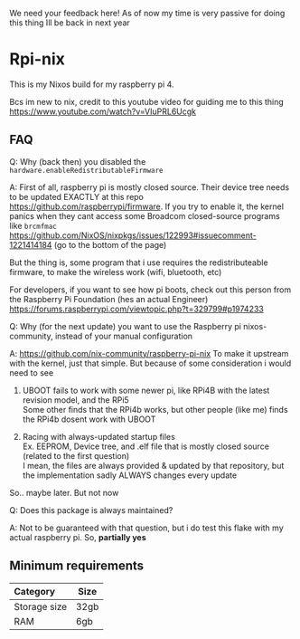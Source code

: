We need your feedback here! As of now my time is very passive for doing this thing
Ill be back in next year

# Rpi-nix
This is my Nixos build for my raspberry pi 4.

Bcs im new to nix, credit to this youtube video for guiding me to this thing
https://www.youtube.com/watch?v=VIuPRL6Ucgk

## FAQ
Q: Why (back then) you disabled the `hardware.enableRedistributableFirmware`

A: First of all, raspberry pi is mostly closed source. Their device tree needs to be updated EXACTLY at this repo https://github.com/raspberrypi/firmware.
If you try to enable it, the kernel panics when they cant access some Broadcom closed-source programs like `brcmfmac` https://github.com/NixOS/nixpkgs/issues/122993#issuecomment-1221414184 (go to the bottom of the page)

But the thing is, some program that i use requires the redistributeable firmware, to make the wireless work (wifi, bluetooth, etc)

For developers, if you want to see how pi boots, check out this person from the Raspberry Pi Foundation (hes an actual Engineer) https://forums.raspberrypi.com/viewtopic.php?t=329799#p1974233

Q: Why (for the next update) you want to use the Raspberry pi nixos-community, instead of your manual configuration 

A: https://github.com/nix-community/raspberry-pi-nix To make it upstream with the kernel, just that simple. But because of some consideration i would need to see
1. UBOOT fails to work with some newer pi, like RPi4B with the latest revision model, and the RPi5
<br>Some other finds that the RPi4b works, but other people (like me) finds the RPi4b dosent work with UBOOT

2. Racing with always-updated startup files
<br>Ex. EEPROM, Device tree, and .elf file that is mostly closed source (related to the first question)<br>I mean, the files are always provided & updated by that repository, but the implementation sadly ALWAYS changes every update

So.. maybe later. But not now

Q: Does this package is always maintained?

A: Not to be guaranteed with that question, but i do test this flake with my actual raspberry pi. So, **partially yes**
## Minimum requirements
| Category | Size |
| :--- | ---- |
| Storage size | 32gb | 
| RAM | 6gb |
<!-- ik the kde jokes, just stfu -->

